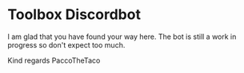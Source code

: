 # Toolbox Discordbot

I am glad that you have found your way here. The bot is still a work in progress so don't expect too much.

Kind regards
PaccoTheTaco